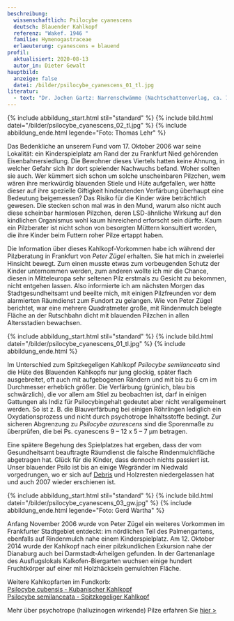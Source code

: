 ```yaml
---
beschreibung:
  wissenschaftlich: Psilocybe cyanescens
  deutsch: Blauender Kahlkopf
  referenz: "Wakef. 1946 "
  familie: Hymenogastraceae
  erlaeuterung: cyanescens = blauend
profil:
  aktualisiert: 2020-08-13
  autor_in: Dieter Gewalt
hauptbild:
  anzeige: false
  datei: /bilder/psilocybe_cyanescens_01_tl.jpg
literatur:
  - text: "Dr. Jochen Gartz: Narrenschwämme (Nachtschattenverlag, ca. 70 €)"
---
```

{% include abbildung_start.html stil="standard" %}
{% include bild.html datei="/bilder/psilocybe_cyanescens_02_tl.jpg" %}
{% include abbildung_ende.html legende="Foto: Thomas Lehr" %}

Das Bedenkliche an unserem Fund vom 17. Oktober 2006 war seine Lokalität: ein Kinderspielplatz am Rand der zu Frankfurt Nied gehörenden Eisenbahnersiedlung. Die Bewohner dieses Viertels hatten keine Ahnung, in welcher Gefahr sich ihr dort spielender Nachwuchs befand. Woher sollten sie auch. Wer kümmert sich schon um solche unscheinbaren Pilzchen, wem wären ihre merkwürdig blauenden Stiele und Hüte aufgefallen, wer hätte dieser auf ihre spezielle Giftigkeit hindeutenden Verfärbung überhaupt eine Bedeutung beigemessen? Das Risiko für die Kinder wäre beträchtlich gewesen. Die stecken schon mal was in den Mund, warum also nicht auch diese scheinbar harmlosen Pilzchen, deren LSD-ähnliche Wirkung auf den kindlichen Organismus wohl kaum hinreichend erforscht sein dürfte. Kaum ein Pilzberater ist nicht schon von besorgten Müttern konsultiert worden, die ihre Kinder beim Futtern roher Pilze ertappt haben.

Die Information über dieses Kahlkopf-Vorkommen habe ich während der Pilzberatung in Frankfurt von *Peter Zügel* erhalten. Sie hat mich in zweierlei Hinsicht bewegt. Zum einen musste etwas zum vorbeugenden Schutz der Kinder unternommen werden, zum anderen wollte ich mir die Chance, diesen in Mitteleuropa sehr seltenen Pilz erstmals zu Gesicht zu bekommen, nicht entgehen lassen. Also informierte ich am nächsten Morgen das Stadtgesundheitsamt und beeilte mich, mit einigen Pilzfreunden vor dem alarmierten Räumdienst zum Fundort zu gelangen. Wie von Peter Zügel berichtet, war eine mehrere Quadratmeter große, mit Rindenmulch belegte Fläche an der Rutschbahn dicht mit blauenden Pilzchen in allen Altersstadien bewachsen.

{% include abbildung_start.html stil="standard" %}
{% include bild.html datei="/bilder/psilocybe_cyanescens_01_tl.jpg" %}
{% include abbildung_ende.html %}

Im Unterschied zum Spitzkegeligen Kahlkopf *Psilocybe semilanceata* sind die Hüte des Blauenden Kahlkopfs nur jung glockig, später flach ausgebreitet, oft auch mit aufgebogenen Rändern und mit bis zu 6 cm im Durchmesser erheblich größer. Die Verfärbung (grünlich, blau bis schwärzlich), die vor allem am Stiel zu beobachten ist, darf in einigen Gattungen als Indiz für Psilocybingehalt gedeutet aber nicht verallgemeinert werden. So ist z. B. die Blauverfärbung bei einigen Röhrlingen lediglich ein Oxydationsprozess und nicht durch psychotrope Inhaltsstoffe bedingt. Zur sicheren Abgrenzung zu *Psilocybe azurescens* sind die Sporenmaße zu überprüfen, die bei Ps. cyanescens 9 – 12 x 5 – 7 µm betragen.

Eine spätere Begehung des Spielplatzes hat ergeben, dass der vom Gesundheitsamt beauftragte Räumdienst die falsche Rindenmulchfläche abgetragen hat. Glück für die Kinder, dass dennoch nichts passiert ist. Unser blauender Psilo ist bis an einige Wegränder im Niedwald vorgedrungen, wo er sich auf [Debris](Debris "Glossar") und Holzresten niedergelassen hat und auch 2007 wieder erschienen ist.

{% include abbildung_start.html stil="standard" %}
{% include bild.html datei="/bilder/psilocybe_cyanescens_03_gw.jpg" %}
{% include abbildung_ende.html legende="Foto: Gerd Wartha" %}

Anfang November 2006 wurde von Peter Zügel ein weiteres Vorkommen im Frankfurter Stadtgebiet entdeckt: im nördlichen Teil des Palmengartens, ebenfalls auf Rindenmulch nahe einem Kinderspielplatz. Am 12. Oktober 2014 wurde der Kahlkopf nach einer pilzkundlichen Exkursion nahe der Dianaburg auch bei Darmstadt-Arheilgen gefunden. In der Gartenanlage des Ausflugslokals Kalkofen-Biergarten wuchsen einige hundert Fruchtkörper auf einer mit Holzhäckseln gemulchten Fläche.

Weitere Kahlkopfarten im Fundkorb:\
[Psilocybe cubensis - Kubanischer Kahlkopf](/pilze/psilocybe-cubensis-cubanischer-kahlkopf)  
[Psilocybe semilanceata - Spitzkegeliger Kahlkopf](/pilze/psilocybe-semilanceata-spitzkegeliger-kahlkopf)

Mehr über psychotrope (halluzinogen wirkende) Pilze erfahren Sie [hier >](/artikel/narrenschwämme.html)